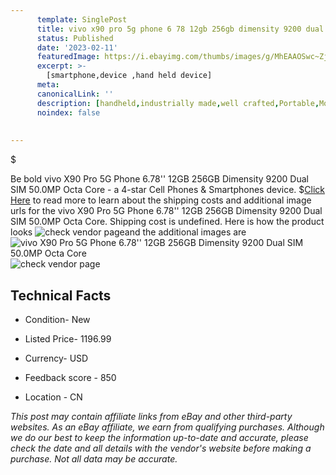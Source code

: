 ```yaml
---
      template: SinglePost
      title: vivo x90 pro 5g phone 6 78 12gb 256gb dimensity 9200 dual sim 50 0mp octa core
      status: Published
      date: '2023-02-11'
      featuredImage: https://i.ebayimg.com/thumbs/images/g/MhEAAOSwc~ZjfdFP/s-l225.jpg
      excerpt: >-
        [smartphone,device ,hand held device]
      meta:
      canonicalLink: ''
      description: [handheld,industrially made,well crafted,Portable,Mobile,Compact,Convenient,Lightweight,Maneuverable,Man-portable,Miniature,Carriable,Hand-held,Light,Holdable,Transportable,Mobile device,Pocket-sized,On-the-go,Wireless,Cordless,Compact size,Convenient size, smartphone,device ,hand held device]
      noindex: false
      
        
---
```

$

Be bold vivo X90 Pro 5G Phone 6.78'' 12GB 256GB Dimensity 9200 Dual SIM 50.0MP Octa Core - a 4-star Cell Phones & Smartphones device.
$[Click Here](https://www.ebay.com/itm/325435634527?hash=item4bc579b35f%3Ag%3AMhEAAOSwc%7EZjfdFP&mkevt=1&mkcid=1&mkrid=711-53200-19255-0&campid=%253CePNCampaignId%253E&customid=%253CreferenceId%253E&toolid=10049) to read more to learn about the shipping costs and additional image urls for the vivo X90 Pro 5G Phone 6.78'' 12GB 256GB Dimensity 9200 Dual SIM 50.0MP Octa Core. Shipping cost is undefined. Here is how the product looks ![check vendor page](https://i.ebayimg.com/thumbs/images/g/MhEAAOSwc~ZjfdFP/s-l225.jpg)and the additional images are![vivo X90 Pro 5G Phone 6.78'' 12GB 256GB Dimensity 9200 Dual SIM 50.0MP Octa Core](https://i.ebayimg.com/images/g/MhEAAOSwc~ZjfdFP/s-l1200.jpg)![check vendor page](https://origin-galleryplus.ebayimg.com/ws/web/325435634527_2_0_1/225x225.jpg,https://origin-galleryplus.ebayimg.com/ws/web/325435634527_3_0_1/225x225.jpg,https://origin-galleryplus.ebayimg.com/ws/web/325435634527_4_0_1/225x225.jpg,https://origin-galleryplus.ebayimg.com/ws/web/325435634527_5_0_1/225x225.jpg,https://origin-galleryplus.ebayimg.com/ws/web/325435634527_6_0_1/225x225.jpg,https://origin-galleryplus.ebayimg.com/ws/web/325435634527_7_0_1/225x225.jpg)



 ## Technical Facts 



     
      

 - Condition- New 


      

 - Listed Price- 1196.99 


      

 - Currency- USD 


      

 - Feedback score - 850 


      

 - Location - CN 


      
      

 *_This post may contain affiliate links from eBay and other third-party websites. As an eBay affiliate, we earn from qualifying purchases. Although we do our best to keep the information up-to-date and accurate, please check the date and all details with the vendor's website before making a purchase. Not all data may be accurate._*






